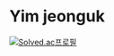 # Yim jeonguk


[![Solved.ac프로필](http://mazassumnida.wtf/api/v2/generate_badge?boj=yju0808)](https://solved.ac/yju0808)



<!--
**yju0808/yju0808** is a ✨ _special_ ✨ repository because its `README.md` (this file) appears on your GitHub profile.

Here are some ideas to get you started:

- 🔭 I’m currently working on ...
- 🌱 I’m currently learning ...
- 👯 I’m looking to collaborate on ...
- 🤔 I’m looking for help with ...
- 💬 Ask me about ...
- 📫 How to reach me: ...
- 😄 Pronouns: ...
- ⚡ Fun fact: ...
-->
